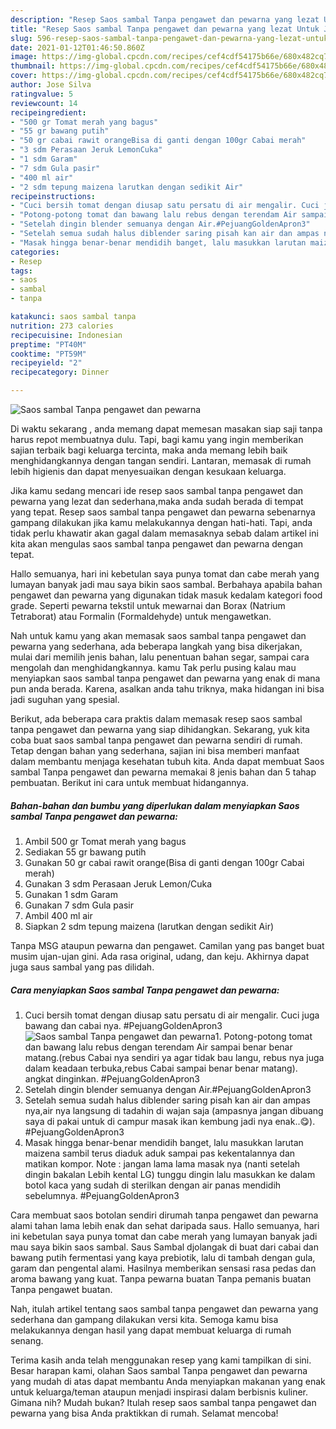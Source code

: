 ```yaml
---
description: "Resep Saos sambal Tanpa pengawet dan pewarna yang lezat Untuk Jualan"
title: "Resep Saos sambal Tanpa pengawet dan pewarna yang lezat Untuk Jualan"
slug: 596-resep-saos-sambal-tanpa-pengawet-dan-pewarna-yang-lezat-untuk-jualan
date: 2021-01-12T01:46:50.860Z
image: https://img-global.cpcdn.com/recipes/cef4cdf54175b66e/680x482cq70/saos-sambal-tanpa-pengawet-dan-pewarna-foto-resep-utama.jpg
thumbnail: https://img-global.cpcdn.com/recipes/cef4cdf54175b66e/680x482cq70/saos-sambal-tanpa-pengawet-dan-pewarna-foto-resep-utama.jpg
cover: https://img-global.cpcdn.com/recipes/cef4cdf54175b66e/680x482cq70/saos-sambal-tanpa-pengawet-dan-pewarna-foto-resep-utama.jpg
author: Jose Silva
ratingvalue: 5
reviewcount: 14
recipeingredient:
- "500 gr Tomat merah yang bagus"
- "55 gr bawang putih"
- "50 gr cabai rawit orangeBisa di ganti dengan 100gr Cabai merah"
- "3 sdm Perasaan Jeruk LemonCuka"
- "1 sdm Garam"
- "7 sdm Gula pasir"
- "400 ml air"
- "2 sdm tepung maizena larutkan dengan sedikit Air"
recipeinstructions:
- "Cuci bersih tomat dengan diusap satu persatu di air mengalir. Cuci juga bawang dan cabai nya. #PejuangGoldenApron3"
- "Potong-potong tomat dan bawang lalu rebus dengan terendam Air sampai benar benar matang.(rebus Cabai nya sendiri ya agar tidak bau langu, rebus nya juga dalam keadaan terbuka,rebus Cabai sampai benar benar matang). angkat dinginkan. #PejuangGoldenApron3"
- "Setelah dingin blender semuanya dengan Air.#PejuangGoldenApron3"
- "Setelah semua sudah halus diblender saring pisah kan air dan ampas nya,air nya langsung di tadahin di wajan saja (ampasnya jangan dibuang saya di pakai untuk di campur masak ikan kembung jadi nya enak..😋). #PejuangGoldenApron3"
- "Masak hingga benar-benar mendidih banget, lalu masukkan larutan maizena sambil terus diaduk aduk sampai pas kekentalannya dan matikan kompor. Note : jangan lama lama masak nya (nanti setelah dingin bakalan Lebih kental LG) tunggu dingin lalu masukkan ke dalam botol kaca yang sudah di sterilkan dengan air panas mendidih sebelumnya. #PejuangGoldenApron3"
categories:
- Resep
tags:
- saos
- sambal
- tanpa

katakunci: saos sambal tanpa 
nutrition: 273 calories
recipecuisine: Indonesian
preptime: "PT40M"
cooktime: "PT59M"
recipeyield: "2"
recipecategory: Dinner

---
```



![Saos sambal Tanpa pengawet dan pewarna](https://img-global.cpcdn.com/recipes/cef4cdf54175b66e/680x482cq70/saos-sambal-tanpa-pengawet-dan-pewarna-foto-resep-utama.jpg)

Di waktu  sekarang , anda memang dapat memesan masakan siap saji tanpa harus repot membuatnya dulu. Tapi, bagi kamu yang ingin memberikan sajian terbaik bagi keluarga tercinta, maka anda memang lebih baik menghidangkannya dengan tangan sendiri. Lantaran, memasak di rumah lebih higienis dan dapat menyesuaikan dengan kesukaan keluarga.

Jika kamu sedang mencari ide resep saos sambal tanpa pengawet dan pewarna yang lezat dan sederhana,maka anda sudah berada di tempat yang tepat. Resep saos sambal tanpa pengawet dan pewarna  sebenarnya gampang dilakukan jika kamu melakukannya dengan hati-hati. Tapi, anda tidak perlu khawatir akan gagal dalam memasaknya 
sebab dalam artikel ini kita akan mengulas saos sambal tanpa pengawet dan pewarna dengan tepat.  

Hallo semuanya, hari ini kebetulan saya punya tomat dan cabe merah yang lumayan banyak jadi mau saya bikin saos sambal. Berbahaya apabila bahan pengawet dan pewarna yang digunakan tidak masuk kedalam kategori food grade. Seperti pewarna tekstil untuk mewarnai dan Borax (Natrium Tetraborat) atau Formalin (Formaldehyde) untuk mengawetkan.

Nah untuk kamu yang akan memasak saos sambal tanpa pengawet dan pewarna yang sederhana, ada beberapa langkah yang bisa dikerjakan, mulai dari memilih jenis bahan, lalu penentuan bahan segar, sampai cara mengolah dan menghidangkannya. kamu Tak perlu pusing kalau mau menyiapkan saos sambal tanpa pengawet dan pewarna yang enak di mana pun anda berada. Karena, asalkan anda  tahu triknya, maka hidangan ini bisa jadi suguhan yang spesial.

Berikut, ada beberapa cara praktis  dalam memasak resep saos sambal tanpa pengawet dan pewarna yang siap dihidangkan. Sekarang, yuk kita coba buat saos sambal tanpa pengawet dan pewarna sendiri di rumah. Tetap dengan bahan yang sederhana, sajian ini bisa memberi manfaat dalam membantu menjaga kesehatan tubuh kita. Anda dapat membuat Saos sambal Tanpa pengawet dan pewarna memakai 8 jenis bahan dan 5 tahap pembuatan. Berikut ini cara untuk membuat hidangannya.

<!--inarticleads1-->

##### Bahan-bahan dan bumbu yang diperlukan dalam menyiapkan Saos sambal Tanpa pengawet dan pewarna:

1. Ambil 500 gr Tomat merah yang bagus
1. Sediakan 55 gr bawang putih
1. Gunakan 50 gr cabai rawit orange(Bisa di ganti dengan 100gr Cabai merah)
1. Gunakan 3 sdm Perasaan Jeruk Lemon/Cuka
1. Gunakan 1 sdm Garam
1. Gunakan 7 sdm Gula pasir
1. Ambil 400 ml air
1. Siapkan 2 sdm tepung maizena (larutkan dengan sedikit Air)


Tanpa MSG ataupun pewarna dan pengawet. Camilan yang pas banget buat musim ujan-ujan gini. Ada rasa original, udang, dan keju. Akhirnya dapat juga saus sambal yang pas dilidah. 

<!--inarticleads2-->

##### Cara menyiapkan Saos sambal Tanpa pengawet dan pewarna:

1. Cuci bersih tomat dengan diusap satu persatu di air mengalir. Cuci juga bawang dan cabai nya. #PejuangGoldenApron3
<img src="https://img-global.cpcdn.com/steps/5dd406b31525334f/160x128cq70/saos-sambal-tanpa-pengawet-dan-pewarna-langkah-memasak-1-foto.jpg" alt="Saos sambal Tanpa pengawet dan pewarna">1. Potong-potong tomat dan bawang lalu rebus dengan terendam Air sampai benar benar matang.(rebus Cabai nya sendiri ya agar tidak bau langu, rebus nya juga dalam keadaan terbuka,rebus Cabai sampai benar benar matang). angkat dinginkan. #PejuangGoldenApron3
1. Setelah dingin blender semuanya dengan Air.#PejuangGoldenApron3
1. Setelah semua sudah halus diblender saring pisah kan air dan ampas nya,air nya langsung di tadahin di wajan saja (ampasnya jangan dibuang saya di pakai untuk di campur masak ikan kembung jadi nya enak..😋). #PejuangGoldenApron3
1. Masak hingga benar-benar mendidih banget, lalu masukkan larutan maizena sambil terus diaduk aduk sampai pas kekentalannya dan matikan kompor. Note : jangan lama lama masak nya (nanti setelah dingin bakalan Lebih kental LG) tunggu dingin lalu masukkan ke dalam botol kaca yang sudah di sterilkan dengan air panas mendidih sebelumnya. #PejuangGoldenApron3


Cara membuat saos botolan sendiri dirumah tanpa pengawet dan pewarna alami tahan lama lebih enak dan sehat daripada saus. Hallo semuanya, hari ini kebetulan saya punya tomat dan cabe merah yang lumayan banyak jadi mau saya bikin saos sambal. Saus Sambal djolangak di buat dari cabai dan bawang putih fermentasi yang kaya prebiotik, lalu di tambah dengan gula, garam dan pengental alami. Hasilnya memberikan sensasi rasa pedas dan aroma bawang yang kuat. Tanpa pewarna buatan Tanpa pemanis buatan Tanpa pengawet buatan. 

Nah, itulah artikel tentang  saos sambal tanpa pengawet dan pewarna  yang sederhana dan gampang dilakukan versi kita. Semoga kamu bisa melakukannya dengan hasil yang dapat membuat keluarga di rumah senang. 

Terima kasih anda telah menggunakan resep yang kami tampilkan di sini. Besar harapan kami, olahan  Saos sambal Tanpa pengawet dan pewarna yang mudah di atas dapat membantu Anda menyiapkan makanan yang enak untuk keluarga/teman ataupun menjadi inspirasi dalam berbisnis kuliner. Gimana nih? Mudah bukan? Itulah resep saos sambal tanpa pengawet dan pewarna yang bisa Anda praktikkan di rumah. Selamat mencoba!

